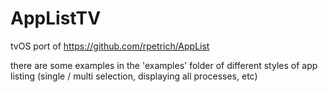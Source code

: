 # AppListTV
tvOS port of https://github.com/rpetrich/AppList

there are some examples in the 'examples' folder of different styles of app listing (single / multi selection, displaying all processes, etc)



